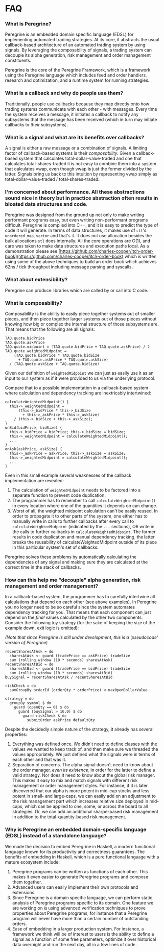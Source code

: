 # FAQ

### What is Peregrine?

Peregrine is an embedded domain specific language (EDSL) for implementing automated trading strategies. At its core, it abstracts the usual callback-based architecture of an automated trading system by using signals. By leveraging the composability of signals, a trading system can decouple its alpha generation, risk management and order management constituents.

Peregrine is the core of the Peregrine Framework, which is a framework using the Peregrine language which includes feed and order handlers, research and optimization, and a runtime system for running strategies.

### What is a callback and why do people use them?

Traditionally, people use callbacks because they map directly onto how trading systems communicate with each other - with messages. Every time the system receives a message, it initiates a callback to notify any subsystems that the message has been received (which in turn may initiate callbacks to *their* subsystems).

### What is a signal and what are its benefits over callbacks?

A signal is either a raw message or a combination of signals. A limiting factor of callback-based systems is their *composability*. Given a callback-based system that calculates total-dollar-value-traded and one that calculates total-shares-traded it is not easy to combine them into a system that calculates vwap, even though vwap is just the former divided by the latter. Signals bring us back to this intuition by representing vwap simply as total-dollar-value-traded / total-shares-traded.

### I'm concerned about performance. All these abstractions sound nice in theory but in practice abstraction often results in bloated data structures and code.

Peregrine was designed from the ground up not only to make writing performant programs easy, but even writing non-performant programs difficult. Peregrine is compiled into C++, and it is easy to predict the type of code it will generate. In terms of data structures, it makes use of `stl`'s `unordered_map`, `vector` and that's it. It does not use allocation besides the bulk allocations `stl` does internally. All the core operations are O(1), and care was taken to make data structures and execution paths local. As a demonstration please see [https://github.com/charles-cooper/itch-order-book](https://github.com/charles-cooper/itch-order-book) which is written using some of the above techniques to build an order book which achieves 62ns / tick throughput including message parsing and syscalls.

### What about extensibility?

Peregrine can produce libraries which are called by or call into C code.

### What is composability?

Composability is the ability to easily piece together systems out of smaller pieces, and then piece together larger systems out of those pieces without knowing how big or complex the internal structure of those subsystems are. That means that the following are all signals:

```
TAQ.quote.bidPrice
TAQ.quote.askPrice
TAQ.quote.midpoint = (TAQ.quote.bidPrice + TAQ.quote.askPrice) / 2
TAQ.quote.weightedMidpoint =
    (TAQ.quote.bidPrice * TAQ.quote.bidSize
      + TAQ.quote.askPrice * TAQ.quote.askSize)
  / (TAQ.quote.askSize + TAQ.quote.bidSize)
```

Given our definition of `weightedMidpoint` we can just as easily use it as an input to our system as if it were provided to us via the underlying protocol.

Compare that to a possible implementation in a callback-based system where calculation and dependency tracking are inextricably intertwined:

```
calculateWeightedMidpoint() {
  this->_weightedMidpoint =
      (this->_bidPrice * this->_bidSize
        + this->_askPrice * this->_askSize)
    / (this->_bidSize + this->_askSize);
}
onBid(bidPrice, bidSize) {
  this->_bidPrice = bidPrice; this->_bidSize = bidSize;
  this->_weightedMidpoint = calculateWeightedMidpoint();
  ...
}
onAsk(askPrice, askSize) {
  this->_askPrice = askPrice; this->_askSize = askSize;
  this->_weightedMidpoint = calculateWeightedMidpoint();
  ...
}
```

Even in this small example several weaknesses of the callback implementation are revealed:
1. The calculation of `weightedMidpoint` needs to be factored into a separate function to prevent code duplication.
2. The programmer has to remember to call `calculateWeightedMidpoint()` in every location where one of the quantities it depends on can change.
3. Worst of all, the weighted midpoint calculation can't be easily reused. In order to propagate it to other parts of the system, one either has to manually write in calls to further callbacks after every call to `calculateWeightedMidpoint` (indicated by the `...` sections), OR write in the calls to further callbacks in `calculateWeightedMidpoint`. The former results in code duplication and manual dependency tracking, the latter breaks the reusability of calculateWeightedMidpoint outside of its place in this particular system's set of callbacks.

Peregrine solves these problems by automatically calculating the dependencies of any signal and making sure they are calculated at the correct time in the stack of callbacks.

### How can this help me "decouple" alpha generation, risk management and order management?

In a callback-based system, the programmer has to carefully intertwine all calculations that depend on each other (see above examples). In Peregrine you no longer need to be so careful since the system automates dependency tracking for you. That means that each component can just depend on the *final* values calculated by the other two components. Consider the following toy strategy (for the sake of keeping the size of the example down, exit logic is omitted):

*(Note that since Peregrine is still under development, this is a 'pseudocode' version of Peregrine)*
```
recentSharesAtAsk = do
  sharesAtAsk <- guard (tradePrice == askPrice) tradeSize
  sum (rolling_window (10 * seconds) sharesAtAsk)
recentSharesAtBid = do
  sharesAtBid <- guard (tradePrice == bidPrice) tradeSize
  sum (rolling_window (10 * seconds) sharesAtBid)
buySignal = recentSharesAtAsk / recentSharesAtBid

riskCheck = do
  sumGroupBy orderId (orderQty * orderPrice) < maxOpenDollarValue

strategy = do
  groupBy symbol $ do
    guard (openQty == 0) $ do
      guard (buySignal > 10.0) $ do
        guard riskCheck $ do
          submitOrder askPrice defaultQty
```

Despite the decidedly simple nature of the strategy, it already has several properties:
1. Everything was defined once. We didn't need to define classes with the values we wanted to keep track of, and then make sure we threaded the values appropriately. We just defined what the signals were in terms of each other and that was it.
2. Separation of concerns. The alpha signal doesn't need to know about the order manager, *even its existence*, in order for the latter to define a valid strategy. Nor does it need to know about the global risk manager. This makes it easy to mix and match signals with different risk management or order management styles. For instance, if it is later discovered that our alpha is more potent in mid-cap stocks and less potent in small- and large-caps, we can easily add on an adjustment to the risk management part which increases relative size deployed in mid-caps, which can be applied to one, some, or across the board to all strategies. Or, we can add an additional sharpe-based risk management in addition to the total-quantity-based risk management.

### Why is Peregrine an embedded domain-specific language (EDSL) instead of a standalone language?

We made the decision to embed Peregrine in Haskell, a modern functional language known for its productivity and correctness guarantees. The benefits of embedding in Haskell, which is a pure functional language with a mature ecosystem include:
1. Peregrine programs can be written as functions of each other. This makes it even easier to generate Peregrine programs and compose them together.
2. Advanced users can easily implement their own protocols and extensions.
3. Since Peregrine is a domain specific language, we can perform static analysis of Peregrine programs specific to its domain. One feature we are working on is using advanced verification techniques to prove properties about Peregrine programs, for instance that a Peregrine program will never have more than a certain number of outstanding orders.
4. Ease of embedding in a larger production system. For instance, a framework we think will be of interest to users is the ability to define a signal as a function of some free parameters, optimize it over historical data overnight and run the next day, all in a few lines of code.
